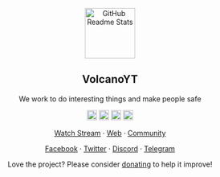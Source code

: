 <p align="center">
 <img width="100px" src="https://avatars.githubusercontent.com/u/62607679?s=200&v=4" align="center" alt="GitHub Readme Stats" />
 <h2 align="center">VolcanoYT</h2>
 <p align="center">We work to do interesting things and make people safe</p>
</p>
  <p align="center">
    <img src="https://sys.volcanoyt.com//api/v1/badge.svg?chart=system.cpu&alarm=10min_cpu_usage&refresh=auto" type="image/svg+xml" height="20"/>
    <img src="https://sys.volcanoyt.com//api/v1/badge.svg?chart=system.ram&alarm=ram_in_use&refresh=auto" type="image/svg+xml" height="20"/>
    <img src="https://sys.volcanoyt.com//api/v1/badge.svg?chart=disk_space._&alarm=disk_space_usage&refresh=auto" type="image/svg+xml" height="20"/>
    <img src="https://sys.volcanoyt.com//api/v1/badge.svg?chart=system.swap&alarm=used_swap&refresh=auto" type="image/svg+xml" height="20"/>
  </p>

  <p align="center">
    <a href="https://www.youtube.com/playlist?list=PLxUHC9_C_sB2HOj-Y00tdhYR5KRqhlkMp">Watch Stream</a>
    ·
    <a href="https://volcanoyt.com/">Web</a>
    ·
    <a href="https://github.com/volcanoyt/.github/discussions">Community</a>
  </p>
  
  <p align="center">
    <a href="https://www.facebook.com/volcanoytz/">Facebook</a>
    ·
    <a href="https://twitter.com/VolcanoYTz">Twitter</a>
    ·
    <a href="https://discord.gg/yns4ZJs">Discord</a>
    ·
    <a href="https://t.me/VolcanoYT">Telegram</a>
  </p>
</p>
<p align="center">Love the project? Please consider <a href="https://volcanoyt.com/ds">donating</a> to help it improve!</p>
